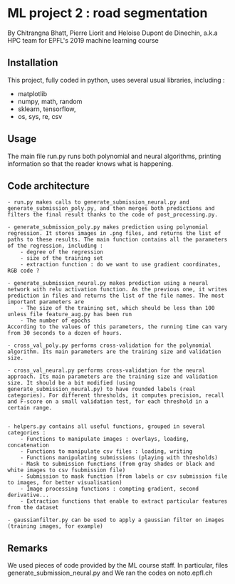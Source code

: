 # ML project 2 : road segmentation

By Chitrangna Bhatt, Pierre  Liorit and Heloise Dupont de Dinechin, a.k.a HPC team for EPFL's 2019 machine learning course


## Installation

This project, fully coded in python, uses several usual libraries, including :
 - matplotlib
 - numpy, math, random
 - sklearn, tensorflow, 
 - os, sys, re, csv
 
## Usage

The main file run.py runs both polynomial and neural algorithms, printing information so that the reader knows what is happening.

## Code architecture

    - run.py makes calls to generate_submission_neural.py and generate_submission_poly.py, and then merges both predictions and filters the final result thanks to the code of post_processing.py.
   
    - generate_submission_poly.py makes prediction using polynomial regression. It stores images in .png files, and returns the list of paths to these results. The main function contains all the parameters of the regression, including :
        - degree of the regression
        - size of the training set
        - extraction function : do we want to use gradient coordinates, RGB code ?
    
    - generate_submission_neural.py makes prediction using a neural network with relu activation function. As the previous one, it writes prediction in files and returns the list of the file names. The most important parameters are 
        - The size of the training set, which should be less than 100 unless file feature_aug.py has been run
        - The number of epochs
    According to the values of this parameters, the running time can vary from 30 seconds to a dozen of hours.

    - cross_val_poly.py performs cross-validation for the polynomial algorithm. Its main parameters are the training size and validation size.
    
    - cross_val_neural.py performs cross-validation for the neural approach. Its main parameters are the training size and validation size. It should be a bit modified (using generate_submission_neural.py) to have rounded labels (real categories). For different thresholds, it computes precision, recall and F-score on a small validation test, for each threshold in a certain range.
        
    
    - helpers.py contains all useful functions, grouped in several categories :  
        - Functions to manipulate images : overlays, loading, concatenation
        - Functions to manipulate csv files : loading, writing
        - Functions manipulating submissions (playing with thresholds)
        - Mask to submission functions (from gray shades or black and white images to csv fsubmission file)
        - Submission to mask function (from labels or csv submission file to images, for better visualisation)
        - Image processing functions : compting gradient, second derivative...
        - Extraction functions that enable to extract particular features from the dataset
        
    - gaussianfilter.py can be used to apply a gaussian filter on images (training images, for example)



## Remarks

We used pieces of code provided by the ML course staff. In particular, files generate_submission_neural.py and 
We ran the codes on noto.epfl.ch



